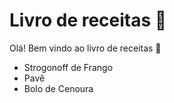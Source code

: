 # Livro de receitas :book:

Olá! Bem vindo ao livro de receitas :wave:

- Strogonoff de Frango 
- Pavê
- Bolo de Cenoura 
